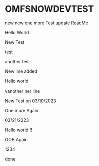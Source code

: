 # OMFSNOWDEVTEST 
new new
one more
Test update ReadMe

Hello World

New Test

test

another test

New line added
   
   Hello world
   
   vanother ner line
   
   
   New Test on 03/10/2023
   
One more
Again

03/21/2323


Hello world!!!


OOB
 Again

1234

done
